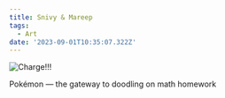 ```yaml
---
title: Snivy & Mareep
tags:
  - Art
date: '2023-09-01T10:35:07.322Z'
---
```


![Charge!!!](https://res.cloudinary.com/cpadilla/image/upload/v1693000996/chrisdpadilla/blog/art/sniviiandmareep_cldzmr.jpg)

Pokémon — the gateway to doodling on math homework
